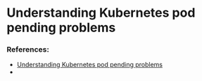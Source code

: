 # Understanding Kubernetes pod pending problems


### References: 
- [Understanding Kubernetes pod pending problems](https://sysdig.com/blog/kubernetes-pod-pending-problems/)
- []()

